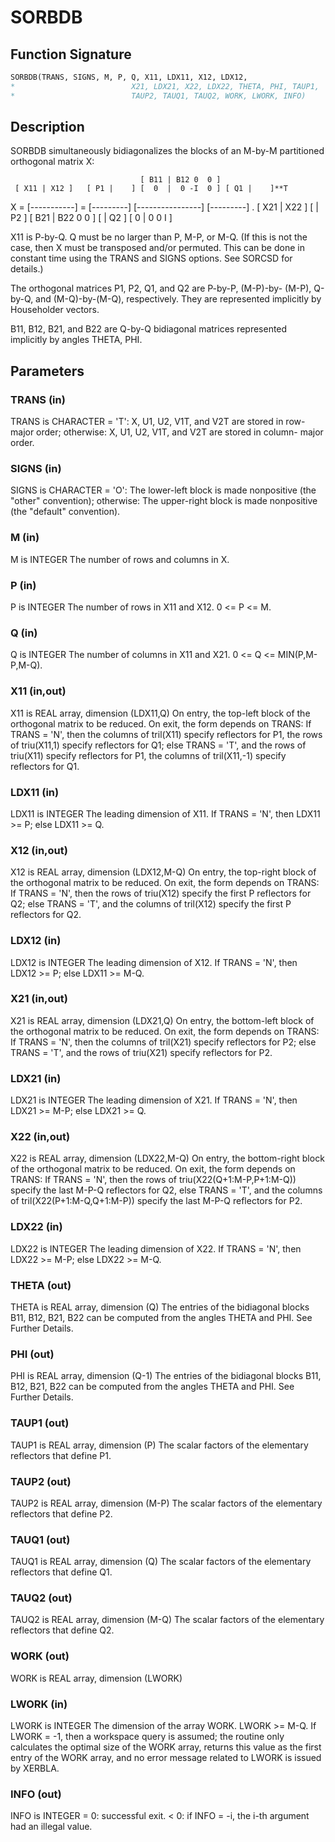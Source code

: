 # SORBDB

## Function Signature

```fortran
SORBDB(TRANS, SIGNS, M, P, Q, X11, LDX11, X12, LDX12,
*                          X21, LDX21, X22, LDX22, THETA, PHI, TAUP1,
*                          TAUP2, TAUQ1, TAUQ2, WORK, LWORK, INFO)
```

## Description


 SORBDB simultaneously bidiagonalizes the blocks of an M-by-M
 partitioned orthogonal matrix X:

                                 [ B11 | B12 0  0 ]
     [ X11 | X12 ]   [ P1 |    ] [  0  |  0 -I  0 ] [ Q1 |    ]**T
 X = [-----------] = [---------] [----------------] [---------]   .
     [ X21 | X22 ]   [    | P2 ] [ B21 | B22 0  0 ] [    | Q2 ]
                                 [  0  |  0  0  I ]

 X11 is P-by-Q. Q must be no larger than P, M-P, or M-Q. (If this is
 not the case, then X must be transposed and/or permuted. This can be
 done in constant time using the TRANS and SIGNS options. See SORCSD
 for details.)

 The orthogonal matrices P1, P2, Q1, and Q2 are P-by-P, (M-P)-by-
 (M-P), Q-by-Q, and (M-Q)-by-(M-Q), respectively. They are
 represented implicitly by Householder vectors.

 B11, B12, B21, and B22 are Q-by-Q bidiagonal matrices represented
 implicitly by angles THETA, PHI.

## Parameters

### TRANS (in)

TRANS is CHARACTER = 'T': X, U1, U2, V1T, and V2T are stored in row-major order; otherwise: X, U1, U2, V1T, and V2T are stored in column- major order.

### SIGNS (in)

SIGNS is CHARACTER = 'O': The lower-left block is made nonpositive (the "other" convention); otherwise: The upper-right block is made nonpositive (the "default" convention).

### M (in)

M is INTEGER The number of rows and columns in X.

### P (in)

P is INTEGER The number of rows in X11 and X12. 0 <= P <= M.

### Q (in)

Q is INTEGER The number of columns in X11 and X21. 0 <= Q <= MIN(P,M-P,M-Q).

### X11 (in,out)

X11 is REAL array, dimension (LDX11,Q) On entry, the top-left block of the orthogonal matrix to be reduced. On exit, the form depends on TRANS: If TRANS = 'N', then the columns of tril(X11) specify reflectors for P1, the rows of triu(X11,1) specify reflectors for Q1; else TRANS = 'T', and the rows of triu(X11) specify reflectors for P1, the columns of tril(X11,-1) specify reflectors for Q1.

### LDX11 (in)

LDX11 is INTEGER The leading dimension of X11. If TRANS = 'N', then LDX11 >= P; else LDX11 >= Q.

### X12 (in,out)

X12 is REAL array, dimension (LDX12,M-Q) On entry, the top-right block of the orthogonal matrix to be reduced. On exit, the form depends on TRANS: If TRANS = 'N', then the rows of triu(X12) specify the first P reflectors for Q2; else TRANS = 'T', and the columns of tril(X12) specify the first P reflectors for Q2.

### LDX12 (in)

LDX12 is INTEGER The leading dimension of X12. If TRANS = 'N', then LDX12 >= P; else LDX11 >= M-Q.

### X21 (in,out)

X21 is REAL array, dimension (LDX21,Q) On entry, the bottom-left block of the orthogonal matrix to be reduced. On exit, the form depends on TRANS: If TRANS = 'N', then the columns of tril(X21) specify reflectors for P2; else TRANS = 'T', and the rows of triu(X21) specify reflectors for P2.

### LDX21 (in)

LDX21 is INTEGER The leading dimension of X21. If TRANS = 'N', then LDX21 >= M-P; else LDX21 >= Q.

### X22 (in,out)

X22 is REAL array, dimension (LDX22,M-Q) On entry, the bottom-right block of the orthogonal matrix to be reduced. On exit, the form depends on TRANS: If TRANS = 'N', then the rows of triu(X22(Q+1:M-P,P+1:M-Q)) specify the last M-P-Q reflectors for Q2, else TRANS = 'T', and the columns of tril(X22(P+1:M-Q,Q+1:M-P)) specify the last M-P-Q reflectors for P2.

### LDX22 (in)

LDX22 is INTEGER The leading dimension of X22. If TRANS = 'N', then LDX22 >= M-P; else LDX22 >= M-Q.

### THETA (out)

THETA is REAL array, dimension (Q) The entries of the bidiagonal blocks B11, B12, B21, B22 can be computed from the angles THETA and PHI. See Further Details.

### PHI (out)

PHI is REAL array, dimension (Q-1) The entries of the bidiagonal blocks B11, B12, B21, B22 can be computed from the angles THETA and PHI. See Further Details.

### TAUP1 (out)

TAUP1 is REAL array, dimension (P) The scalar factors of the elementary reflectors that define P1.

### TAUP2 (out)

TAUP2 is REAL array, dimension (M-P) The scalar factors of the elementary reflectors that define P2.

### TAUQ1 (out)

TAUQ1 is REAL array, dimension (Q) The scalar factors of the elementary reflectors that define Q1.

### TAUQ2 (out)

TAUQ2 is REAL array, dimension (M-Q) The scalar factors of the elementary reflectors that define Q2.

### WORK (out)

WORK is REAL array, dimension (LWORK)

### LWORK (in)

LWORK is INTEGER The dimension of the array WORK. LWORK >= M-Q. If LWORK = -1, then a workspace query is assumed; the routine only calculates the optimal size of the WORK array, returns this value as the first entry of the WORK array, and no error message related to LWORK is issued by XERBLA.

### INFO (out)

INFO is INTEGER = 0: successful exit. < 0: if INFO = -i, the i-th argument had an illegal value.

